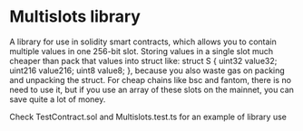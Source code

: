 # Multislots library

A library for use in solidity smart contracts, which allows you to contain multiple values in one 256-bit slot.
Storing values in a single slot much cheaper than pack that values into struct like:
struct S {
    uint32 value32;
    uint216 value216;
    uint8 value8;
}, because you also waste gas on packing and unpacking the struct.
For cheap chains like bsc and fantom, there is no need to use it, but if you use an array of these slots on the mainnet, you can save quite a lot of money.

Check TestContract.sol and Multislots.test.ts for an example of library use
